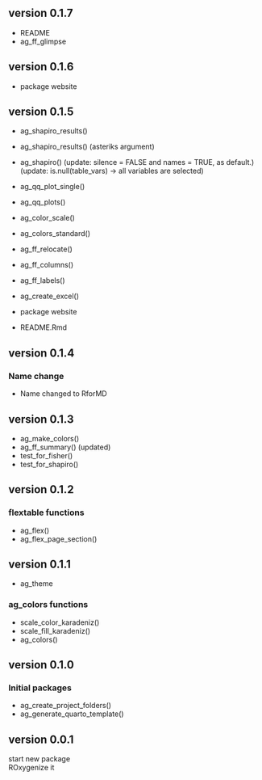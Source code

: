 

## version 0.1.7
- README
- ag_ff_glimpse

## version 0.1.6
- package website

## version 0.1.5 
- ag_shapiro_results()
- ag_shapiro_results() (asteriks argument)
- ag_shapiro()
(update: silence = FALSE and names = TRUE, as default.)  
(update: is.null(table_vars) -> all variables are selected) 
- ag_qq_plot_single()
- ag_qq_plots()
- ag_color_scale()
- ag_colors_standard()
- ag_ff_relocate()
- ag_ff_columns()
- ag_ff_labels()
- ag_create_excel()

  
- package website
  
- README.Rmd






## version 0.1.4

### Name change

- Name changed to RforMD



## version 0.1.3

- ag_make_colors() 
- ag_ff_summary() (updated)
- test_for_fisher()
- test_for_shapiro()


## version 0.1.2


### flextable functions
- ag_flex()
- ag_flex_page_section()

## version 0.1.1


- ag_theme
 
### ag_colors functions
- scale_color_karadeniz()
- scale_fill_karadeniz()
- ag_colors()



## version 0.1.0

### Initial packages
- ag_create_project_folders()
- ag_generate_quarto_template()



## version 0.0.1

start new package  
ROxygenize it
